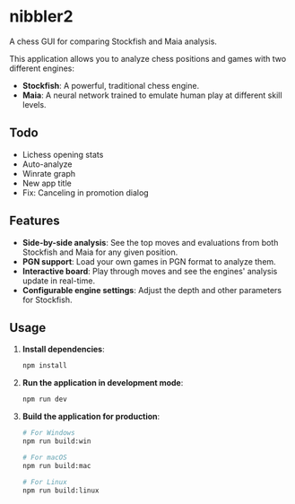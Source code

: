 # nibbler2

A chess GUI for comparing Stockfish and Maia analysis.

This application allows you to analyze chess positions and games with two different engines:

- **Stockfish**: A powerful, traditional chess engine.
- **Maia**: A neural network trained to emulate human play at different skill levels.

## Todo

- Lichess opening stats
- Auto-analyze
- Winrate graph
- New app title
- Fix: Canceling in promotion dialog

## Features

- **Side-by-side analysis**: See the top moves and evaluations from both Stockfish and Maia for any given position.
- **PGN support**: Load your own games in PGN format to analyze them.
- **Interactive board**: Play through moves and see the engines' analysis update in real-time.
- **Configurable engine settings**: Adjust the depth and other parameters for Stockfish.

## Usage

1.  **Install dependencies**:
    ```bash
    npm install
    ```
2.  **Run the application in development mode**:
    ```bash
    npm run dev
    ```
3.  **Build the application for production**:

    ```bash
    # For Windows
    npm run build:win

    # For macOS
    npm run build:mac

    # For Linux
    npm run build:linux
    ```
